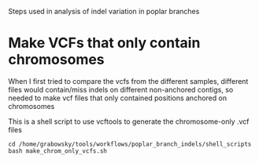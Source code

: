 Steps used in analysis of indel variation in poplar branches


# Make VCFs that only contain chromosomes
When I first tried to compare the vcfs from the different samples, different
files would contain/miss indels on different non-anchored contigs, so needed
to make vcf files that only contained positions anchored on chromosomes

This is a shell script to use vcftools to generate the chromosome-only
.vcf files

`cd /home/grabowsky/tools/workflows/poplar_branch_indels/shell_scripts`
`bash make_chrom_only_vcfs.sh`


 

